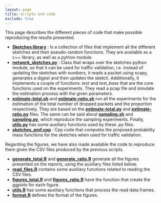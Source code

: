 ```yaml
---
layout: page
title: Scripts and code
exclude: true
---
```


This page describes the different pieces of code that make possible reproducing the results presented.

* __[Sketches library](http://github.com/esterl/sketches)__ : Is a collection of files that implement all the different sketches and their pseudo-random functions. They are available as a c++ library, as well as a python module.
* __[network_sketches.py](network_sketches.py)__ : Class that wraps over the sketches python module, so that it can be used for traffic validation, i.e. instead of updating the sketches with numbers, it reads a packet using scapy, generates a digest and then updates the sketch. Additionally, it implements a couple of functions: _test_ and _test\_base_ that are the core functions used on the experiments. They read a pcap file and simulate the estimation process with the given parameters.
* __[estimate-total.sh](estimate-total.sh)__ and __[estimate-ratio.sh](estimate-ratio.sh)__ run all the experiments for the estimation of the total number of dropped packets and the proportion respectively. They are based on the __[estimate-total.py](estimate-total.py)__ and __[estimate-ratio.py](estimate-ratio.py)__ files. The same can be said about __[sampling.sh](sampling.sh)__ and __[sampling.py](sampling.py)__, which reproduce the sampling experiments. Finally, __[utils.py](utils.py)__ has some auxiliary functions used by these _.py_ files.
* __[sketches_pmf.cpp](sketches_pmf.cpp)__ : Cpp code that computes the proposed probability mass functions for the sketches when used for traffic validation. 

Regarding the figures, we have also made available the code to reproduce them given the CSV files produced by the previous scripts.

* __[generate_total.R](generate_total.R)__  and __[generate_ratio.R](generate_ratio.R)__ generate all the figures presented on the reports, using the auxiliary files listed below.
* __[read_files.R](read_files.R)__ contains some auxiliary functions related to reading the CSV files.
* __[figures_total.R](figures_total.R)__ and __[figures_ratio.R](figures_ratio.R)__ have the function that create the ggplots for each figure.
* __[utils.R](utils.R)__ has some auxiliary functions that process the read data.frames.
* __[format.R](format.R)__ defines the format of the figures.
